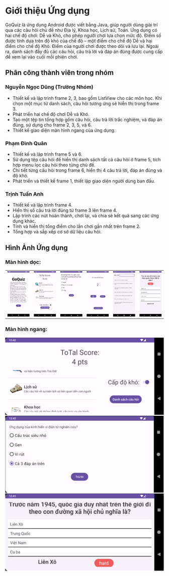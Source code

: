 # **Giới thiệu Ứng dụng**
GoQuiz là ứng dụng Android được viết bằng Java, giúp người dùng giải trí qua các câu hỏi chủ đề như Địa lý, Khoa học, Lịch sử, Toán. Ứng dụng có hai chế độ chơi: Dễ và Khó, cho phép người chơi lựa chọn mức độ. Điểm số được tính dựa trên độ khó của chế độ – một điểm cho chế độ Dễ và hai điểm cho chế độ Khó. Điểm của người chơi được theo dõi và lưu lại. Ngoài ra, danh sách đầy đủ các câu hỏi, câu trả lời và đáp án đúng được cung cấp để xem lại vào cuối mỗi phiên chơi.

## **Phân công thành viên trong nhóm**

### **Nguyễn Ngọc Dũng (Trưởng Nhóm)**
- Thiết kế và lập trình frame 2, 3, bao gồm ListView cho các môn học. Khi chọn một mục từ danh sách, câu hỏi tương ứng sẽ hiển thị trong frame 3.
- Phát triển hai chế độ chơi Dễ và Khó.
- Tạo một tệp tin tổng hợp gồm câu hỏi, câu trả lời trắc nghiệm, và đáp án đúng, sử dụng cho frame 2, 3, 5, và 6.
- Thiết kế giao diện màn hình ngang của ứng dụng.

### **Phạm Đình Quân**
- Thiết kế và lập trình frame 5 và 6.
- Sử dụng tệp câu hỏi để hiển thị danh sách tất cả câu hỏi ở frame 5, tích hợp menu lọc câu hỏi theo từng chủ đề.
- Chi tiết từng câu hỏi trong frame 6, hiển thị 4 câu trả lời, đáp án đúng và độ khó.
- Phát triển và thiết kế frame 1, thiết lập giao diện người dùng ban đầu.

### **Trịnh Tuấn Anh**
- Thiết kế và lập trình frame 4.
- Hiển thị số câu trả lời đúng từ frame 3 lên frame 4.
- Lập trình các nút hoàn thành, chơi lại, và chia sẻ kết quả sang các ứng dụng khác.
- Tính và hiển thị tổng điểm cho lần chơi gần nhất trên frame 2.
- Tổng hợp và sắp xếp cơ sở dữ liệu câu hỏi.

## **Hình Ảnh Ứng dụng**

### Màn hình dọc:
<table>
  <tr>
    <td><img src="screenshots_goquiz/p1.png" alt="p1"></td>
    <td><img src="screenshots_goquiz/p2.png" alt="p2"></td>
    <td><img src="screenshots_goquiz/p3.png" alt="p3"></td>
    <td><img src="screenshots_goquiz/p4.png" alt="p4"></td>
    <td><img src="screenshots_goquiz/p5.png" alt="p5"></td>
    <td><img src="screenshots_goquiz/p6.png" alt="p6"></td>
  </tr>
</table>

### Màn hình ngang:
![l2](screenshots_goquiz/l2.png) ![l3](screenshots_goquiz/l3.png) ![l6](screenshots_goquiz/l6.png)
